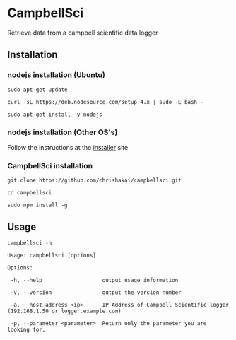# CampbellSci
Retrieve data from a campbell scientific data logger

## Installation

### nodejs installation (Ubuntu)
`sudo apt-get update`

`curl -sL https://deb.nodesource.com/setup_4.x | sudo -E bash -`

`sudo apt-get install -y nodejs`

### nodejs installation (Other OS's)

Follow the instructions at the [installer](http://nodejs.org/#download) site

### CampbellSci installation
`git clone https://github.com/chrishakai/campbellsci.git`

`cd campbellsci`

`sudo npm install -g`

## Usage
`campbellsci -h`

  `Usage: campbellsci [options]`

  `Options:`

  ` -h, --help                   output usage information`
  
  ` -V, --version                output the version number`
  
  ` -a, --host-address <ip>      IP Address of Campbell Scientific logger (192.168.1.50 or logger.example.com)`
  
  ` -p, --parameter <parameter>  Return only the parameter you are looking for.`
  
